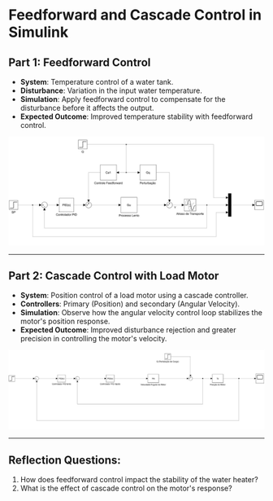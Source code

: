 
# **Feedforward and Cascade Control in Simulink**

## **Part 1: Feedforward Control**
- **System**: Temperature control of a water tank.
- **Disturbance**: Variation in the input water temperature.
- **Simulation**: Apply feedforward control to compensate for the disturbance before it affects the output.
- **Expected Outcome**: Improved temperature stability with feedforward control.

<img src="./lesson_images/controle_feedforward.jpg" alt="Feedforward Control" width="1000"/>

---

## **Part 2: Cascade Control with Load Motor**
- **System**: Position control of a load motor using a cascade controller.
- **Controllers**: Primary (Position) and secondary (Angular Velocity).
- **Simulation**: Observe how the angular velocity control loop stabilizes the motor's position response.
- **Expected Outcome**: Improved disturbance rejection and greater precision in controlling the motor's velocity.

<img src="./lesson_images/controle_cascata.jpg" alt="Cascade Control" width="1000"/>

---

## **Reflection Questions**:
1. How does feedforward control impact the stability of the water heater?
2. What is the effect of cascade control on the motor's response?



